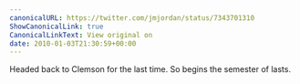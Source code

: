 ```yaml
---
canonicalURL: https://twitter.com/jmjordan/status/7343701310
ShowCanonicalLink: true
CanonicalLinkText: View original on
date: 2010-01-03T21:30:59+00:00
---
```

Headed back to Clemson for the last time. So begins the semester of lasts.